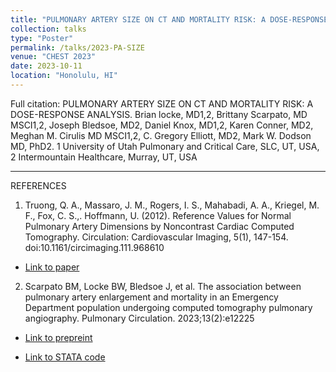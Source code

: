 ```yaml
---
title: "PULMONARY ARTERY SIZE ON CT AND MORTALITY RISK: A DOSE-RESPONSE ANALYSIS."
collection: talks
type: "Poster"
permalink: /talks/2023-PA-SIZE
venue: "CHEST 2023"
date: 2023-10-11
location: "Honolulu, HI"
---
```

Full citation: PULMONARY ARTERY SIZE ON CT AND MORTALITY RISK: A DOSE-RESPONSE ANALYSIS. Brian locke, MD1,2, Brittany Scarpato, MD MSCI1,2, Joseph Bledsoe, MD2, Daniel Knox, MD1,2, Karen Conner, MD2, Meghan M. Cirulis MD MSCI1,2, C. Gregory Elliott, MD2, Mark W. Dodson MD, PhD2. 1 University of Utah Pulmonary and Critical Care, SLC, UT, USA, 2 Intermountain Healthcare, Murray, UT, USA

---
REFERENCES 
1. Truong, Q. A., Massaro, J. M., Rogers, I. S., Mahabadi, A. A., Kriegel, M. F., Fox, C. S.,. Hoffmann, U. (2012). Reference Values for Normal Pulmonary Artery Dimensions by Noncontrast Cardiac Computed Tomography. Circulation: Cardiovascular Imaging, 5(1), 147-154. doi:10.1161/circimaging.111.968610
*	[Link to paper](TBD)

2. Scarpato BM, Locke BW, Bledsoe J, et al. The association between pulmonary artery enlargement and mortality in an Emergency Department population undergoing computed tomography pulmonary angiography. Pulmonary Circulation. 2023;13(2):e12225

*	[Link to prepreint](https://github.com/reblocke/CTPA-Dose-Response/blob/main/2023-10-10%20Dose%20Response%20Letter.docx)

*	[Link to STATA code](https://github.com/reblocke/CTPA-Dose-Response/blob/main/BL%20CombofilewithoutEMPI.do)
